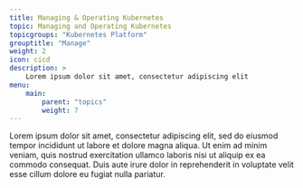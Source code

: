 ```yaml
---
title: Managing & Operating Kubernetes
topic: Managing and Operating Kubernetes
topicgroups: "Kubernetes Platform"
grouptitle: "Manage"
weight: 2
icon: cicd
description: >
    Lorem ipsum dolor sit amet, consectetur adipiscing elit
menu:
    main:
        parent: "topics"
        weight: 7
---
```


Lorem ipsum dolor sit amet, consectetur adipiscing elit, sed do eiusmod tempor incididunt ut labore et dolore magna aliqua. Ut enim ad minim veniam, quis nostrud exercitation ullamco laboris nisi ut aliquip ex ea commodo consequat. Duis aute irure dolor in reprehenderit in voluptate velit esse cillum dolore eu fugiat nulla pariatur. 